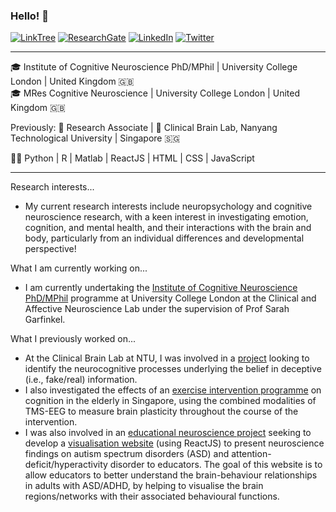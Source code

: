 ### Hello! 👋

[![LinkTree](https://img.shields.io/badge/-LinkTree-green.svg?style=flat-square&labelColor=FFFFFF&logo=linktree&logoColor=39df9b&colorB=616161)](https://linktr.ee/WilsonLimPH)
[![ResearchGate](https://img.shields.io/badge/-ResearchGate-green.svg?style=flat-square&logo=researchgate&logoColor=white&colorB=616161&labelColor=00CCBB)](https://www.researchgate.net/profile/Wilson-Lim-12)
[![LinkedIn](https://img.shields.io/badge/-LinkedIn-green.svg?style=flat-square&labelColor=FFFFFF&logo=linkedin&logoColor=0965c2&colorB=616161)](https://www.linkedin.com/in/wilsonlimph/)
[![Twitter](https://img.shields.io/twitter/follow/WilsonLimPH?label=%20%40WilsonLim&style=flat-square&labelColor=2196F3&logo=twitter&logoColor=white&colorB=0D47A1)](https://twitter.com/WilsonLimPH)

------
🎓 Institute of Cognitive Neuroscience PhD/MPhil | University College London | United Kingdom 🇬🇧 \
🎓 MRes Cognitive Neuroscience | University College London | United Kingdom 🇬🇧 

Previously: 💼 Research Associate | 🧠 Clinical Brain Lab, Nanyang Technological University | Singapore 🇸🇬 


👨‍💻 Python | R | Matlab | ReactJS | HTML | CSS | JavaScript

------

Research interests...
- My current research interests include neuropsychology and cognitive neuroscience research, with a keen interest in investigating emotion, cognition, and mental health, and their interactions with the brain and body, particularly from an individual differences and developmental perspective! 

What I am currently working on...
- I am currently undertaking the [Institute of Cognitive Neuroscience PhD/MPhil](https://www.ucl.ac.uk/icn/study/postgraduate-research-degrees) programme at University College London at the Clinical and Affective Neuroscience Lab under the supervision of Prof Sarah Garfinkel.

What I previously worked on...
- At the Clinical Brain Lab at NTU, I was involved in a [project](https://www.clinicalbrain.org/project/fake-news/) looking to identify the neurocognitive processes underlying the belief in deceptive (i.e., fake/real) information.
- I also investigated the effects of an [exercise intervention programme](https://www.clinicalbrain.org/project/ageing/) on cognition in the elderly in Singapore, using the combined modalities of TMS-EEG to measure brain plasticity throughout the course of the intervention.
- I was also involved in an [educational neuroscience project](https://www.clinicalbrain.org/project/translate-neuro/) seeking to develop a [visualisation website](https://navigating-the-adult-learner-brain.vercel.app/) (using ReactJS) to present neuroscience findings on autism spectrum disorders (ASD) and attention-deficit/hyperactivity disorder to educators. The goal of this website is to allow educators to better understand the brain-behaviour relationships in adults with ASD/ADHD, by helping to visualise the brain regions/networks with their associated behavioural functions.

